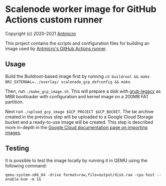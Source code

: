 # Scalenode worker image for GitHub Actions custom runner

Copyright (c) 2020-2021 [Antmicro](https://www.antmicro.com)

This project contains the scripts and configuration files for building an image used by [Antmicro's GitHub Actions runner](https://github.com/antmicro/runner).

## Usage

Build the Buildroot-based image first by running `cd buildroot && make BR2_EXTERNAL=../overlay/ scalenode_gcp_defconfig && make`.

Then, run `./make_gcp_image.sh`.
This will prepare a disk with [grub-legacy](https://github.com/antmicro/grub-legacy) as MBR bootloader with configuration and kernel image on a 200MB FAT partition.

Next run `./upload_gcp_image $GCP_PROJECT $GCP_BUCKET`.
The tar archive created in the previous step will be uploaded to a Google Cloud Storage bucket and a ready-to-use image will be created.
This step is described more in-depth in the [Google Cloud documentation page on importing images](https://cloud.google.com/compute/docs/import/import-existing-image#import_image).

## Testing

It is possible to test the image locally by running it in QEMU using the following command:
```
qemu-system-x86_64 -drive format=raw,file=output/disk.raw -cpu host --enable-kvm -m 1G
```
